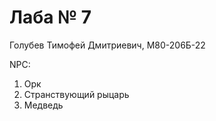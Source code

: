# Лаба № 7

Голубев Тимофей Дмитриевич, М80-206Б-22

NPC:
1. Орк
2. Странствующий рыцарь
3. Медведь
